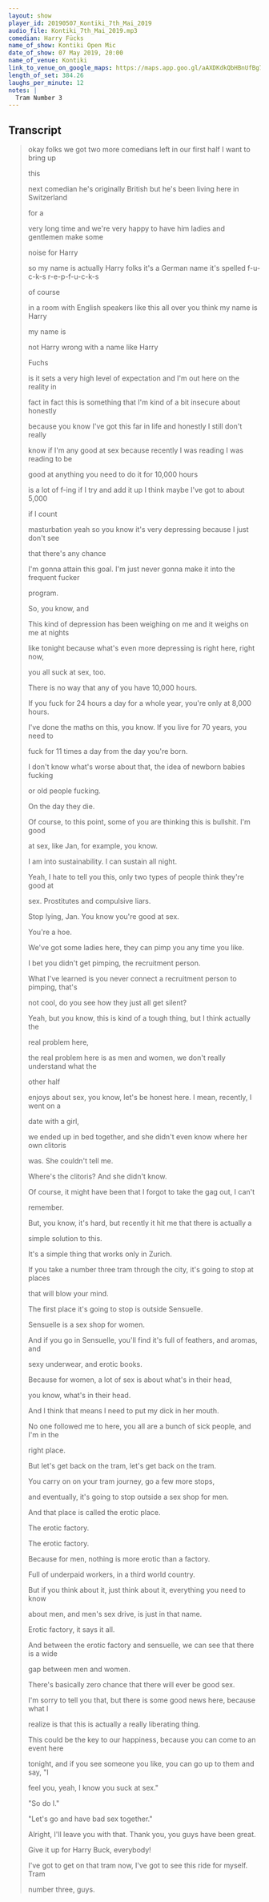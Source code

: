 ```yaml
---
layout: show
player_id: 20190507_Kontiki_7th_Mai_2019
audio_file: Kontiki_7th_Mai_2019.mp3
comedian: Harry Fücks
name_of_show: Kontiki Open Mic 
date_of_show: 07 May 2019, 20:00
name_of_venue: Kontiki
link_to_venue_on_google_maps: https://maps.app.goo.gl/aAXDKdkQbHBnUfBg7
length_of_set: 384.26
laughs_per_minute: 12
notes: |
  Tram Number 3
---
```



<h2><i class="fas fa-file-alt"></i> Transcript</h2>

> okay folks we got two more comedians left in our first half I want to bring up
>
> this
>
> next comedian he's originally British but he's been living here in Switzerland
>
> for a
>
> very long time and we're very happy to have him ladies and gentlemen make some
>
> noise for Harry
>
> so my name is actually Harry folks it's a German name it's spelled f-u-c-k-s r-e-p-f-u-c-k-s
>
> of course
>
> in a room with English speakers like this all over you think my name is Harry
>
> my name is
>
> not Harry wrong with a name like Harry
>
> Fuchs
>
> is it sets a very high level of expectation and I'm out here on the reality in
>
> fact in fact this is something that I'm kind of a bit insecure about honestly
>
> because you know I've got this far in life and honestly I still don't really
>
> know if I'm any good at sex because recently I was reading I was reading to be
>
> good at anything you need to do it for 10,000 hours
>
> is a lot of f-ing if I try and add it up I think maybe I've got to about 5,000
>
> if I count
>
> masturbation yeah so you know it's very depressing because I just don't see
>
> that there's any chance
>
> I'm gonna attain this goal. I'm just never gonna make it into the frequent fucker
>
> program.
>
> So, you know, and
>
> This kind of depression has been weighing on me and it weighs on me at nights
>
> like tonight because what's even more depressing is right here, right now,
>
> you all suck at sex, too.
>
> There is no way that any of you have 10,000 hours.
>
> If you fuck for 24 hours a day for a whole year, you're only at 8,000 hours.
>
> I've done the maths on this, you know. If you live for 70 years, you need to
>
> fuck for 11 times a day from the day you're born.
>
> I don't know what's worse about that, the idea of newborn babies fucking
>
> or old people fucking.
>
> On the day they die.
>
> Of course, to this point, some of you are thinking this is bullshit. I'm good
>
> at sex, like Jan, for example, you know.
>
> I am into sustainability. I can sustain all night.
>
> Yeah, I hate to tell you this, only two types of people think they're good at
>
> sex. Prostitutes and compulsive liars.
>
> Stop lying, Jan. You know you're good at sex.
>
> You're a hoe.
>
> We've got some ladies here, they can pimp you any time you like.
>
> I bet you didn't get pimping, the recruitment person.
>
> What I've learned is you never connect a recruitment person to pimping, that's
>
> not cool, do you see how they just all get silent?
>
> Yeah, but you know, this is kind of a tough thing, but I think actually the
>
> real problem here,
>
> the real problem here is as men and women, we don't really understand what the
>
> other half
>
> enjoys about sex, you know, let's be honest here. I mean, recently, I went on a
>
> date with a girl,
>
> we ended up in bed together, and she didn't even know where her own clitoris
>
> was. She couldn't tell me.
>
> Where's the clitoris? And she didn't know.
>
> Of course, it might have been that I forgot to take the gag out, I can't
>
> remember.
>
> But, you know, it's hard, but recently it hit me that there is actually a
>
> simple solution to this.
>
> It's a simple thing that works only in Zurich.
>
> If you take a number three tram through the city, it's going to stop at places
>
> that will blow your mind.
>
> The first place it's going to stop is outside Sensuelle.
>
> Sensuelle is a sex shop for women.
>
> And if you go in Sensuelle, you'll find it's full of feathers, and aromas, and
>
> sexy underwear, and erotic books.
>
> Because for women, a lot of sex is about what's in their head,
>
> you know, what's in their head.
>
> And I think that means I need to put my dick in her mouth.
>
> No one followed me to here, you all are a bunch of sick people, and I'm in the
>
> right place.
>
> But let's get back on the tram, let's get back on the tram.
>
> You carry on on your tram journey, go a few more stops,
>
> and eventually, it's going to stop outside a sex shop for men.
>
> And that place is called the erotic place.
>
> The erotic factory.
>
> The erotic factory.
>
> Because for men, nothing is more erotic than a factory.
>
> Full of underpaid workers, in a third world country.
>
> But if you think about it, just think about it, everything you need to know
>
> about men, and men's sex drive, is just in that name.
>
> Erotic factory, it says it all.
>
> And between the erotic factory and sensuelle, we can see that there is a wide
>
> gap between men and women.
>
> There's basically zero chance that there will ever be good sex.
>
> I'm sorry to tell you that, but there is some good news here, because what I
>
> realize is that this is actually a really liberating thing.
>
> This could be the key to our happiness, because you can come to an event here
>
> tonight, and if you see someone you like, you can go up to them and say, "I
>
> feel you, yeah, I know you suck at sex."
>
> "So do I."
>
> "Let's go and have bad sex together."
>
> Alright, I'll leave you with that. Thank you, you guys have been great.
>
> Give it up for Harry Buck, everybody!
>
> I've got to get on that tram now, I've got to see this ride for myself. Tram
>
> number three, guys.
